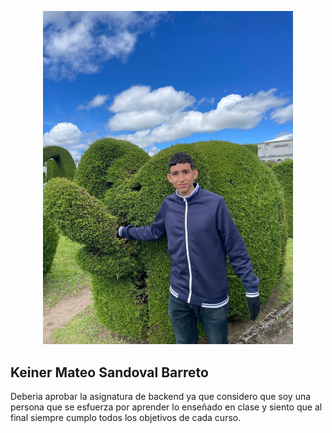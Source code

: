 <p align="center"><a href="https://laravel.com" target="_blank"><img src="fotoMateo.jpg" width="400" alt="Laravel Logo"></a></p>



## Keiner Mateo Sandoval Barreto

Deberia aprobar la asignatura de backend ya que considero que soy una persona que se esfuerza por aprender lo enseñado en clase y siento que al final siempre cumplo todos los objetivos de cada curso.